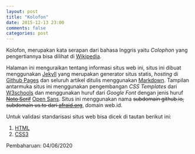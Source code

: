 ```yaml
---
layout: post
title: "Kolofon"
date: 2015-12-13 23:00
comments: false
categories: post
---
```


Kolofon, merupakan kata serapan dari bahasa Inggris yaitu *Colophon* yang pengertiannya bisa dilihat di [Wikipedia](https://id.wikipedia.org/wiki/Kolofon).
<!--more-->
Halaman ini menguraikan tentang informasi situs web ini, situs ini dibuat menggunakan [Jekyll](https://jekyllrb.com/) yang merupakan generator situs statis, *hosting* di [Github Pages](https://pages.github.com/) dan seluruh artikel ditulis menggunakan [Markdown](https://daringfireball.net/projects/markdown/). Tampilan antarmuka situs ini menggunakan pengembangan *CSS Templates* dari [W3schools](https://www.w3schools.com/css/css_templates.asp) dan menggunakan huruf dari *Google Font* dengan jenis huruf ~~[Noto Serif](https://fonts.google.com/specimen/Noto+Serif)~~ [Open Sans](https://fonts.google.com/specimen/Open+Sans). Situs ini menggunakan nama ~~subdomain github.io, subdomain us.to dari [afraid.org](https://freedns.afraid.org/)~~, domain web.id.

Untuk validasi standarisasi situs web bisa dicek di tautan berikut ini:
1. [HTML](https://validator.w3.org/)
2. [CSS3](https://jigsaw.w3.org/css-validator/)

Pembaharuan: 04/06/2020
